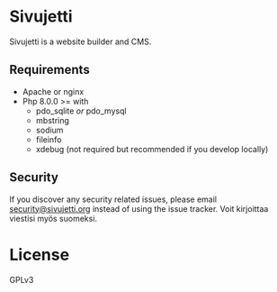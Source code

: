 # Sivujetti

Sivujetti is a website builder and CMS.

## Requirements

- Apache or nginx
- Php 8.0.0 >= with
    - pdo_sqlite _or_ pdo_mysql
    - mbstring
    - sodium
    - fileinfo
    - xdebug (not required but recommended if you develop locally)

## Security

If you discover any security related issues, please email security@sivujetti.org instead of using the issue tracker. Voit kirjoittaa viestisi myös suomeksi.

# License

GPLv3